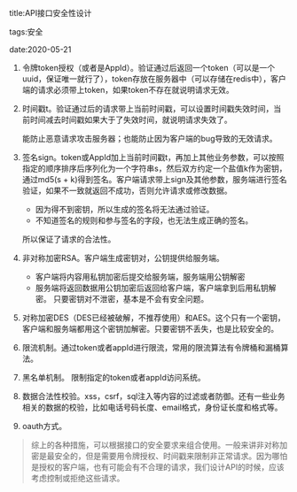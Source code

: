 title:API接口安全性设计

tags:安全

date:2020-05-21

1. 令牌token授权（或者是AppId）。验证通过后返回一个token（可以是一个uuid，保证唯一就行了），token存放在服务器中（可以存储在redis中），客户端的请求必须带上token，如果token不存在就说明请求无效。

2. 时间戳t。验证通过后的请求带上当前时间戳，可以设置时间戳失效时间，当前时间减去时间戳如果大于了失效时间，就说明请求失效了。

    能防止恶意请求攻击服务器；也能防止因为客户端的bug导致的无效请求。

3. 签名sign。token或AppId加上当前时间戳t，再加上其他业务参数，可以按照指定的顺序排序后序列化为一个字符串s，然后双方约定一个盐值k作为密钥，通过md5(s + k)得到签名。客户端请求带上sign及其他参数，服务端进行签名验证，如果不一致就返回不成功，否则允许请求或修改数据。
    * 因为得不到密钥，所以生成的签名将无法通过验证。
    * 不知道签名的规则和参与签名的字段，也无法生成正确的签名。
    
    所以保证了请求的合法性。

4. 非对称加密RSA。客户端生成密钥对，公钥提供给服务端。

    * 客户端将内容用私钥加密后提交给服务端，服务端用公钥解密
    * 服务端将返回数据用公钥加密后返回给客户端，客户端拿到后用私钥解密。
  只要密钥对不泄密，基本是不会有安全问题。

5. 对称加密DES（DES已经被破解，不推荐使用）和AES。这个只有一个密钥，客户端和服务端都用这个密钥加解密。只要密钥不丢失，也是比较安全的。

6. 限流机制。通过token或者appId进行限流，常用的限流算法有令牌桶和漏桶算法。

7. 黑名单机制。 限制指定的token或者appId访问系统。

8. 数据合法性校验。xss，csrf，sql注入等内容的过滤或者防御。还有一些业务相关的数据的校验，比如电话号码长度、email格式，身份证长度和格式等。

9. oauth方式。

>综上的各种措施，可以根据接口的安全要求来组合使用。一般来讲非对称加密是最安全的，但是需要用令牌授权、时间戳来限制非正常请求。因为哪怕是授权的客户端，也有可能会有不合理的请求，我们设计API的时候，应该考虑控制或拒绝这些请求。




